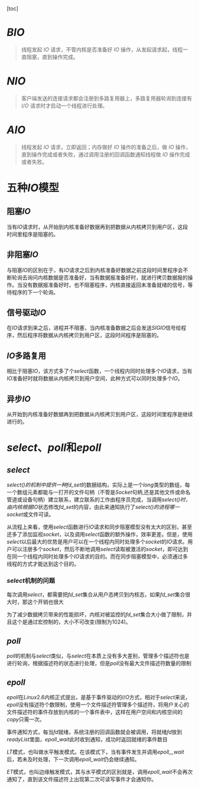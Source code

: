 [toc]

# *BIO*

> 线程发起 *IO* 请求，不管内核是否准备好 *IO* 操作，从发起请求起，线程一直阻塞，直到操作完成。

# *NIO*

> 客户端发送的连接请求都会注册到多路复用器上，多路复用器轮询到连接有 *I/O* 请求时才启动一个线程进行处理。

# *AIO*

> 线程发起 *IO* 请求，立即返回；内存做好 *IO* 操作的准备之后，做 *IO* 操作，直到操作完成或者失败，通过调用注册的回调函数通知线程做 *IO* 操作完成或者失败。

# 五种*IO*模型

## 阻塞*IO*

当有*IO*请求时，从开始到内核准备好数据再到把数据从内核拷贝到用户区，这段时间里程序是阻塞的。

## 非阻塞*IO*

与阻塞*IO*的区别在于，有*IO*请求之后到内核准备好数据之前这段时间里程序会不断轮询去询问内核数据是否准备好，当有数据报准备好时，就进行拷贝数据报的操作。当没有数据报准备好时，也不阻塞程序，内核直接返回未准备就绪的信号，等待程序的下一个轮询。

## 信号驱动*IO*

在*IO*请求到来之后，进程并不阻塞，当内核准备数据之后会发送*SIGIO*信号给程序，然后程序将数据从内核拷贝到用户区，这段时间程序是阻塞的。

## *IO*多路复用

相比于阻塞*IO*，该方式多了个*select*函数，一个线程内同时处理多个*IO*请求，当有*IO*准备好时就将数据从内核拷贝到用户空间，此种方式可以同时处理多个*IO*。

## 异步*IO*

从开始到内核准备好数据再到把数据从内核拷贝到用户区，这段时间里程序是继续进行的。

# *select*、*poll*和*epoll*

## *select*

​	*select()*的机制中提供一种*fd_set*的数据结构，实际上是一个*long*类型的数组，每一个数组元素都能与一打开的文件句柄（不管是*Socket*句柄,还是其他文件或命名管道或设备句柄）建立联系，建立联系的工作由程序员完成，当调用*select()*时，由内核根据*IO*状态修改*fd_set*的内容，由此来通知执行了*select()*的进程哪一*socket*或文件可读。

​	从流程上来看，使用*select*函数进行*IO*请求和同步阻塞模型没有太大的区别，甚至还多了添加监视*socket*，以及调用*select*函数的额外操作，效率更差。但是，使用*select*以后最大的优势是用户可以在一个线程内同时处理多个*socket*的*IO*请求。用户可以注册多个*socket*，然后不断地调用*select*读取被激活的*socket*，即可达到在同一个线程内同时处理多个*IO*请求的目的。而在同步阻塞模型中，必须通过多线程的方式才能达到这个目的。

### *select*机制的问题

​	每次调用*select*，都需要把*fd_set*集合从用户态拷贝到内核态，如果*fd_set*集合很大时，那这个开销也很大

​	为了减少数据拷贝带来的性能损坏，内核对被监控的*fd_set*集合大小做了限制，并且这个是通过宏控制的，大小不可改变(限制为1024)。

## *poll*

​	*poll*的机制与*select*类似，与*select*在本质上没有多大差别，管理多个描述符也是进行轮询，根据描述符的状态进行处理，但是*poll*没有最大文件描述符数量的限制

## *epoll*

​	*epoll*在*Linux*2.6内核正式提出，是基于事件驱动的*I*/*O*方式，相对于*select*来说，*epoll*没有描述符个数限制，使用一个文件描述符管理多个描述符，将用户关心的文件描述符的事件存放到内核的一个事件表中，这样在用户空间和内核空间的*copy*只需一次。

​	事件通知方式，每当*fd*就绪，系统注册的回调函数就会被调用，将就绪*fd*放到*readyList*里面，*epoll*_*wait*此时收到通知，成功时返回就绪的事件数目

​	*LT*模式，也叫做水平触发模式。在该模式下，当有事件发生并调用*epoll__wait*后，若未及时处理，下一次调用*epoll_wait*仍会继续通知。

​	*ET*模式，也叫边缘触发模式，其与水平模式的区别就是，调用*epoll_wait*不会再次通知了，直到该文件描述符上出现第二次可读写事件才会通知你。

